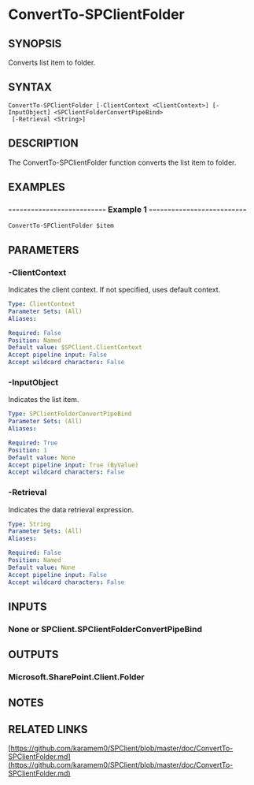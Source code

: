 # ConvertTo-SPClientFolder

## SYNOPSIS
Converts list item to folder.

## SYNTAX

```
ConvertTo-SPClientFolder [-ClientContext <ClientContext>] [-InputObject] <SPClientFolderConvertPipeBind>
 [-Retrieval <String>]
```

## DESCRIPTION
The ConvertTo-SPClientFolder function converts the list item to folder.

## EXAMPLES

### -------------------------- Example 1 --------------------------
```
ConvertTo-SPClientFolder $item
```

## PARAMETERS

### -ClientContext
Indicates the client context.
If not specified, uses default context.

```yaml
Type: ClientContext
Parameter Sets: (All)
Aliases: 

Required: False
Position: Named
Default value: $SPClient.ClientContext
Accept pipeline input: False
Accept wildcard characters: False
```

### -InputObject
Indicates the list item.

```yaml
Type: SPClientFolderConvertPipeBind
Parameter Sets: (All)
Aliases: 

Required: True
Position: 1
Default value: None
Accept pipeline input: True (ByValue)
Accept wildcard characters: False
```

### -Retrieval
Indicates the data retrieval expression.

```yaml
Type: String
Parameter Sets: (All)
Aliases: 

Required: False
Position: Named
Default value: None
Accept pipeline input: False
Accept wildcard characters: False
```

## INPUTS

### None or SPClient.SPClientFolderConvertPipeBind

## OUTPUTS

### Microsoft.SharePoint.Client.Folder

## NOTES

## RELATED LINKS

[https://github.com/karamem0/SPClient/blob/master/doc/ConvertTo-SPClientFolder.md](https://github.com/karamem0/SPClient/blob/master/doc/ConvertTo-SPClientFolder.md)

